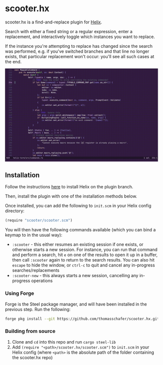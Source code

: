 # scooter.hx

scooter.hx is a find-and-replace plugin for [Helix](https://github.com/helix-editor/helix/).

Search with either a fixed string or a regular expression, enter a replacement, and interactively toggle which instances you want to replace.

If the instance you're attempting to replace has changed since the search was performed, e.g. if you've switched branches and that line no longer exists, that particular replacement won't occur: you'll see all such cases at the end.

![scooter.hx preview](media/preview.gif)

## Installation

Follow the instructions [here](https://github.com/mattwparas/helix/blob/steel-event-system/STEEL.md) to install Helix on the plugin branch.

Then, install the plugin with one of the installation methods below.

Once installed, you can add the following to `init.scm` in your Helix config directory:

```scheme
(require "scooter/scooter.scm")
```

You will then have the following commands available (which you can bind a keymap to in the usual way):
- `:scooter` - this either resumes an existing session if one exists, or otherwise starts a new session. For instance, you can run that command and perform a search, hit `e` on one of the results to open it up in a buffer, then call `:scooter` again to return to the search results. You can also hit `escape` to hide the window, or `ctrl-c` to quit and cancel any in-progress searches/replacements
- `:scooter-new` - this always starts a new session, cancelling any in-progress operations

### Using Forge

Forge is the Steel package manager, and will have been installed in the previous step. Run the following:

```sh
forge pkg install --git https://github.com/thomasschafer/scooter.hx.git
```

### Building from source

1. Clone and `cd` into this repo and run `cargo steel-lib`
1. Add `(require "<path>/scooter.hx/scooter.scm")` to `init.scm` in your Helix config (where `<path>` is the absolute path of the folder containing the scooter.hx repo)
